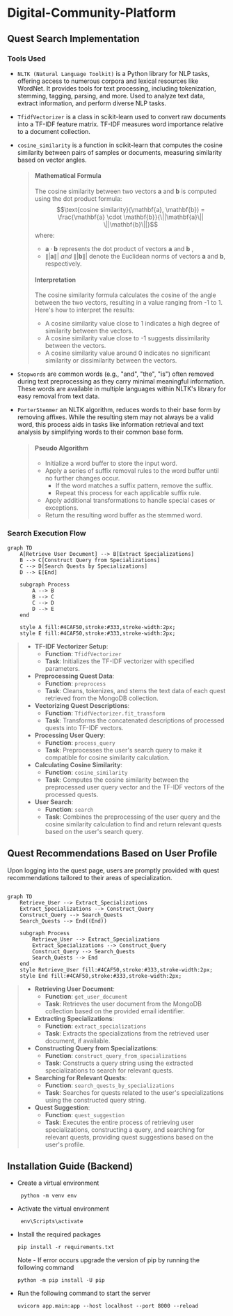 # Digital-Community-Platform

## Quest Search Implementation

### Tools Used

-  ```NLTK (Natural Language Toolkit)```  is a Python library for NLP tasks, offering access to numerous corpora and lexical resources like WordNet. It provides tools for text processing, including tokenization, stemming, tagging, parsing, and more. Used to analyze text data, extract information, and perform diverse NLP tasks.

-  ```TfidfVectorizer``` is a class in scikit-learn used to convert raw documents into a TF-IDF feature matrix. TF-IDF measures word importance relative to a document collection.

-  ```cosine_similarity``` is a function in scikit-learn that computes the cosine similarity between pairs of samples or documents, measuring similarity based on vector angles.


    > #### Mathematical Formula
    > The cosine similarity between two vectors $\mathbf{a}$ and $\mathbf{b}$ is computed using the dot product formula:
    > $$\text{cosine similarity}(\mathbf{a}, \mathbf{b}) = \frac{\mathbf{a} \cdot \mathbf{b}}{\||\mathbf{a}\|| \||\mathbf{b}\||}$$ 
    >   where:
    >   - ${\mathbf{a} \cdot \mathbf{b}}$ represents the dot product of vectors $\mathbf{a}$  and $\mathbf{b}$ ,
    >   - ${\||\mathbf{a}\|| \ and \ \||\mathbf{b}\||}$ denote the Euclidean norms of vectors $\mathbf{a}$ and $\mathbf{b}$, respectively.
    > #### Interpretation
    > The cosine similarity formula calculates the cosine of the angle between the two vectors, resulting in a value ranging from -1 to 1. Here's how to interpret the results:
    >- A cosine similarity value close to 1 indicates a high degree of similarity between the vectors.
    >- A cosine similarity value close to -1 suggests dissimilarity between the vectors.
    >- A cosine similarity value around 0 indicates no significant similarity or dissimilarity between the vectors.

-  ```Stopwords``` are common words (e.g., "and", "the", "is") often removed during text preprocessing as they carry minimal meaningful information. These words are available in multiple languages within NLTK's library for easy removal from text data.

-  ```PorterStemmer``` an NLTK algorithm, reduces words to their base form by removing affixes. While the resulting stem may not always be a valid word, this process aids in tasks like information retrieval and text analysis by simplifying words to their common base form.
    > #### Pseudo Algorithm
    >- Initialize a word buffer to store the input word.
    >- Apply a series of suffix removal rules to the word buffer until no further changes occur.
     >   - If the word matches a suffix pattern, remove the suffix.
     >   - Repeat this process for each applicable suffix rule.
    >- Apply additional transformations to handle special cases or exceptions.
    >- Return the resulting word buffer as the stemmed word.

### Search Execution Flow

```mermaid
graph TD
    A[Retrieve User Document] --> B[Extract Specializations]
    B --> C[Construct Query from Specializations]
    C --> D[Search Quests by Specializations]
    D --> E[End]

    subgraph Process
        A --> B
        B --> C
        C --> D
        D --> E
    end

    style A fill:#4CAF50,stroke:#333,stroke-width:2px;
    style E fill:#4CAF50,stroke:#333,stroke-width:2px;
```

>- **TF-IDF Vectorizer Setup**:
   >    - ****Function****: `TfidfVectorizer`
   >    - ****Task****: Initializes the TF-IDF vectorizer with specified parameters.
>- **Preprocessing Quest Data**:
   >    - ****Function****: `preprocess`
   >    - ****Task****: Cleans, tokenizes, and stems the text data of each quest retrieved from the MongoDB collection.
>- **Vectorizing Quest Descriptions**:
   >    - ****Function****: `TfidfVectorizer.fit_transform`
   >    - ****Task****: Transforms the concatenated descriptions of processed quests into TF-IDF vectors.
>- **Processing User Query**:
   >    - ****Function****: `process_query`
   >    - ****Task****: Preprocesses the user's search query to make it compatible for cosine similarity calculation.
>- **Calculating Cosine Similarity**:
   >    - ****Function****: `cosine_similarity`
   >    - ****Task****: Computes the cosine similarity between the preprocessed user query vector and the TF-IDF vectors of the processed quests.
>- **User Search**:
   >    - ****Function****: `search`
   >    - ****Task****: Combines the preprocessing of the user query and the cosine similarity calculation to find and return relevant quests based on the user's search query.


## Quest Recommendations Based on User Profile

Upon logging into the quest page, users are promptly provided with quest recommendations tailored to their areas of specialization.

```mermaid

graph TD
    Retrieve_User --> Extract_Specializations
    Extract_Specializations --> Construct_Query
    Construct_Query --> Search_Quests
    Search_Quests --> End((End))

    subgraph Process
        Retrieve_User --> Extract_Specializations
        Extract_Specializations --> Construct_Query
        Construct_Query --> Search_Quests
        Search_Quests --> End
    end
    style Retrieve_User fill:#4CAF50,stroke:#333,stroke-width:2px;
    style End fill:#4CAF50,stroke:#333,stroke-width:2px;

```
>- **Retrieving User Document**:
 >    - ****Function****: `get_user_document`
 >    - ****Task****: Retrieves the user document from the MongoDB collection based on the provided email identifier.
>- **Extracting Specializations**:
 >   - ****Function****: `extract_specializations`
 >   - ****Task****: Extracts the specializations from the retrieved user document, if available.
>- **Constructing Query from Specializations**:
 >   - ****Function****: `construct_query_from_specializations`
 >   - ****Task****: Constructs a query string using the extracted specializations to search for relevant quests.
>- **Searching for Relevant Quests**:
 >   - ****Function****: `search_quests_by_specializations`
 >   - ****Task****: Searches for quests related to the user's specializations using the constructed query string.
>- **Quest Suggestion**:    
 >   - ****Function****: `quest_suggestion`
 >   - ****Task****: Executes the entire process of retrieving user specializations, constructing a query, and searching for relevant quests, providing quest suggestions based on the user's profile.

## Installation Guide (Backend)

- Create a virtual environment

    ```
     python -m venv env 
     ```

- Activate the virtual environment

    ```
     env\Scripts\activate 
     ```

- Install the required packages

    ``` 
    pip install -r requirements.txt 
    ```

    Note - If error occurs upgrade the version of pip by running the following command

    ``` 
    python -m pip install -U pip 
    ```

- Run the following command to start the server

    ``` 
    uvicorn app.main:app --host localhost --port 8000 --reload
     ```

